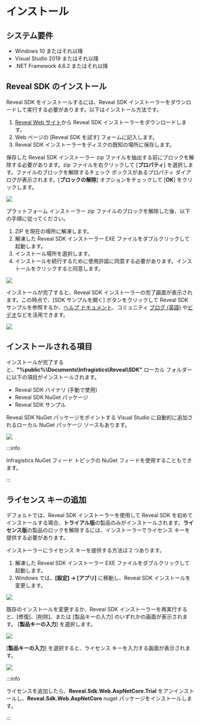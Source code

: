 # インストール

## システム要件

- Windows 10 またはそれ以降
- Visual Studio 2019 またはそれ以降
- .NET Framework 4.6.2 またはそれ以降 

## Reveal SDK のインストール

Reveal SDK をインストールするには、Reveal SDK インストーラーをダウンロードして実行する必要があります。以下はインストール方法です。
1. [Reveal Web サイト](https://www.revealbi.io/ja/download-sdk)から Reveal SDK インストーラーをダウンロードします。
2. Web ページの [Reveal SDK を試す] フォームに記入します。
3. Reveal SDK インストーラーをディスクの既知の場所に保存します。

保存した Reveal SDK インストーラー zip ファイルを抽出する前にブロックを解除する必要があります。zip ファイルを右クリックして [**プロパティ**] を選択します。ファイルのブロックを解除するチェック ボックスがあるプロパティ ダイアログが表示されます。[**ブロックの解除**] オプションをチェックして [**OK**] をクリックします。

![](images/install-unblock-zip.jpg)

プラットフォーム インストーラー zip ファイルのブロックを解除した後、以下の手順に従ってください。
1. ZIP を現在の場所に解凍します。
2. 解凍した Reveal SDK インストーラー EXE ファイルをダブルクリックして起動します。
3. インストール場所を選択します。
4. インストールを続行するために使用許諾に同意する必要があります。インストールをクリックすると同意します。

![](images/install-start.jpg)

インストールが完了すると、Reveal SDK インストーラーの完了画面が表示されます。この時点で、[SDK サンプルを開く] ボタンをクリックして Reveal SDK サンプルを参照するか、[ヘルプ ドキュメント](https://help.revealbi.io/jp/)、コミュニティ [ブログ (英語)](https://www.revealbi.io/blog) や[ビデオ](https://www.youtube.com/revealbi)などを活用できます。

![](images/install-finish.jpg)

## インストールされる項目

インストールが完了すると、**"%public%\Documents\Infragistics\Reveal\SDK\"** ローカル フォルダーに以下の項目がインストールされます。

- Reveal SDK バイナリ (手動で使用)
- Reveal SDK NuGet パッケージ
- Reveal SDK サンプル

Reveal SDK NuGet パッケージをポイントする Visual Studio に自動的に追加されるローカル NuGet パッケージ ソースもあります。

![](images/nuget-package-source-local-vs.jpg)

:::info

Infragistics NuGet フィード トピックの NuGet フィードを使用することもできます。

:::

## ライセンス キーの追加

デフォルトでは、Reveal SDK インストーラーを使用して Reveal SDK を初めてインストールする場合、**トライアル版**の製品のみがインストールされます。**ライセンス版**の製品のロックを解除するには、インストーラーでライセンス キーを提供する必要があります。

インストーラーにライセンス キーを提供する方法は 2 つあります。
1. 解凍した Reveal SDK インストーラー EXE ファイルをダブルクリックして起動します。
2. Windows では、**[設定] -> [アプリ]** に移動し、Reveal SDK インストールを変更します。

![](images/install-modify-app.jpg)

既存のインストールを変更するか、Reveal SDK インストーラーを再実行すると、[修復]、[削除]、または [製品キーの入力] のいずれかの画面が表示されます。  [**製品キーの入力**] を選択します。

![](images/install-modify-installer.jpg)

[**製品キーの入力**] を選択すると、ライセンス キーを入力する画面が表示されます。

![](images/install-enter-license-key.jpg)

:::info

ライセンスを追加したら、**Reveal.Sdk.Web.AspNetCore.Trial** をアンインストールし、**Reveal.Sdk.Web.AspNetCore** nuget パッケージをインストールします。

:::